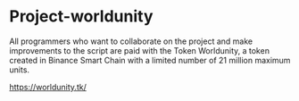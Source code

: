 # Project-worldunity


All programmers who want to collaborate on the project and make improvements to the script are paid with the Token Worldunity, a token created in Binance Smart Chain with a limited number of 21 million maximum units.

https://worldunity.tk/
 
